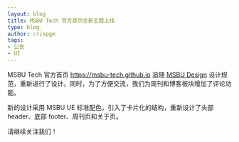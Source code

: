 ```yaml
---
layout: blog
title: MSBU Tech 官方首页全新主题上线
type: blog
author: crispgm
tags:
- 公告
- UI
---
```


MSBU Tech 官方首页 <https://msbu-tech.github.io> 追随 [MSBU Design](https://github.com/msbu-fe/msbu-design) 设计规范，重新进行了设计。同时，为了方便交流，我们为周刊和博客板块增加了评论功能。

新的设计采用 MSBU UE 标准配色，引入了卡片化的结构，重新设计了头部 header、底部 footer、周刊页和关于页。

请继续关注我们！
